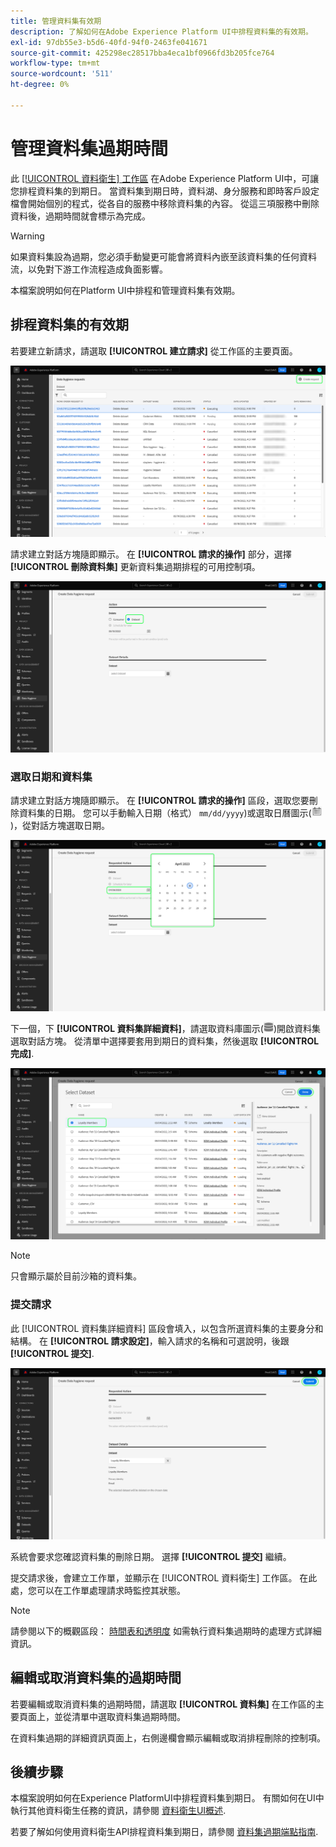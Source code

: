 ```yaml
---
title: 管理資料集有效期
description: 了解如何在Adobe Experience Platform UI中排程資料集的有效期。
exl-id: 97db55e3-b5d6-40fd-94f0-2463fe041671
source-git-commit: 425298ec28517bba4eca1bf0966fd3b205fce764
workflow-type: tm+mt
source-wordcount: '511'
ht-degree: 0%

---
```


# 管理資料集過期時間

此 [[!UICONTROL 資料衛生] 工作區](./overview.md) 在Adobe Experience Platform UI中，可讓您排程資料集的到期日。 當資料集到期日時，資料湖、身分服務和即時客戶設定檔會開始個別的程式，從各自的服務中移除資料集的內容。 從這三項服務中刪除資料後，過期時間就會標示為完成。

>[!WARNING]
>
>如果資料集設為過期，您必須手動變更可能會將資料內嵌至該資料集的任何資料流，以免對下游工作流程造成負面影響。

本檔案說明如何在Platform UI中排程和管理資料集有效期。

## 排程資料集的有效期

若要建立新請求，請選取 **[!UICONTROL 建立請求]** 從工作區的主要頁面。

![顯示 [!UICONTROL 建立請求] 按鈕](../images/ui/ttl/create-request-button.png)

請求建立對話方塊隨即顯示。 在 **[!UICONTROL 請求的操作]** 部分，選擇 **[!UICONTROL 刪除資料集]** 更新資料集過期排程的可用控制項。

![顯示 [!UICONTROL 建立請求] 按鈕](../images/ui/ttl/dataset-selected.png)

### 選取日期和資料集

請求建立對話方塊隨即顯示。 在 **[!UICONTROL 請求的操作]** 區段，選取您要刪除資料集的日期。 您可以手動輸入日期（格式） `mm/dd/yyyy`)或選取日曆圖示(![日曆圖示的影像](../images/ui/ttl/calendar-icon.png))，從對話方塊選取日期。

![顯示資料集所設定到期日的影像](../images/ui/ttl/select-date.png)

下一個，下 **[!UICONTROL 資料集詳細資料]**，請選取資料庫圖示(![資料庫表徵圖的影像](../images/ui/ttl/database-icon.png))開啟資料集選取對話方塊。 從清單中選擇要套用到期日的資料集，然後選取 **[!UICONTROL 完成]**.

![顯示所選資料集的影像](../images/ui/ttl/select-dataset.png)

>[!NOTE]
>
>只會顯示屬於目前沙箱的資料集。

### 提交請求

此 [!UICONTROL 資料集詳細資料] 區段會填入，以包含所選資料集的主要身分和結構。 在 **[!UICONTROL 請求設定]**，輸入請求的名稱和可選說明，後跟 **[!UICONTROL 提交]**.

![顯示 [!UICONTROL 提交] 按鈕](../images/ui/ttl/submit.png)

系統會要求您確認資料集的刪除日期。 選擇 **[!UICONTROL 提交]** 繼續。

提交請求後，會建立工作單，並顯示在 [!UICONTROL 資料衛生] 工作區。 在此處，您可以在工作單處理請求時監控其狀態。

>[!NOTE]
>
>請參閱以下的概觀區段： [時間表和透明度](../home.md#dataset-expiration-transparency) 如需執行資料集過期時的處理方式詳細資訊。

## 編輯或取消資料集的過期時間

若要編輯或取消資料集的過期時間，請選取 **[!UICONTROL 資料集]** 在工作區的主要頁面上，並從清單中選取資料集過期時間。

在資料集過期的詳細資訊頁面上，右側邊欄會顯示編輯或取消排程刪除的控制項。

## 後續步驟

本檔案說明如何在Experience PlatformUI中排程資料集到期日。 有關如何在UI中執行其他資料衛生任務的資訊，請參閱 [資料衛生UI概述](./overview.md).

若要了解如何使用資料衛生API排程資料集到期日，請參閱 [資料集過期端點指南](../api/dataset-expiration.md).
